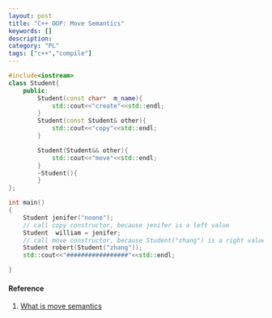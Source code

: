 ```yaml
---
layout: post
title: "C++ OOP: Move Semantics"
keywords: []
description: 
category: "PL"
tags: ["c++","compile"]
---
```



```c++
#include<iostream>
class Student{
	public:
		Student(const char*  m_name){
			std::cout<<"create"<<std::endl;
		}
		Student(const Student& other){
			std::cout<<"copy"<<std::endl;
		}

		Student(Student&& other){
			std::cout<<"move"<<std::endl;
		}
		~Student(){
		}
};

int main()
{
	Student jenifer("noone");
	// call copy constructor, because jenifer is a left value
	Student  william = jenifer;
	// call move constructor, because Student("zhang") is a right value
	Student robert(Student("zhang"));
	std::cout<<"#################"<<std::endl;

}
```


#### Reference
1. [What is move semantics](https://stackoverflow.com/questions/3106110/what-is-move-semantics#:~:text=Move%20semantics%20is%20about%20transferring,code%20uses%20the%20value%20again.)


